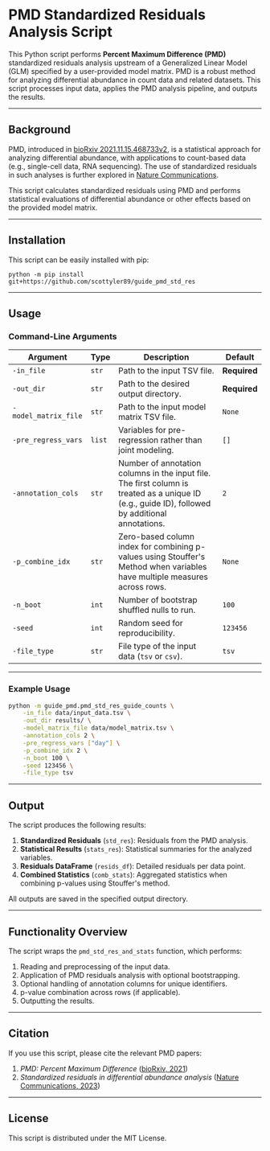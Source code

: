 
# PMD Standardized Residuals Analysis Script

This Python script performs **Percent Maximum Difference (PMD)** standardized residuals analysis upstream of a Generalized Linear Model (GLM) specified by a user-provided model matrix. PMD is a robust method for analyzing differential abundance in count data and related datasets. This script processes input data, applies the PMD analysis pipeline, and outputs the results.

---

## Background

PMD, introduced in [bioRxiv 2021.11.15.468733v2](https://www.biorxiv.org/content/10.1101/2021.11.15.468733v2.full), is a statistical approach for analyzing differential abundance, with applications to count-based data (e.g., single-cell data, RNA sequencing). The use of standardized residuals in such analyses is further explored in [Nature Communications](https://www.nature.com/articles/s41467-023-43406-9).

This script calculates standardized residuals using PMD and performs statistical evaluations of differential abundance or other effects based on the provided model matrix.

---

## Installation
This script can be easily installed with pip:

`python -m pip install git+https://github.com/scottyler89/guide_pmd_std_res`

---
## Usage

### Command-Line Arguments

| Argument                  | Type    | Description                                                                                                                                          | Default      |
|---------------------------|---------|------------------------------------------------------------------------------------------------------------------------------------------------------|--------------|
| `-in_file`               | `str`   | Path to the input TSV file.                                                                                                                          | **Required** |
| `-out_dir`               | `str`   | Path to the desired output directory.                                                                                                                | **Required** |
| `-model_matrix_file`     | `str`   | Path to the input model matrix TSV file.                                                                                                             | `None`       |
| `-pre_regress_vars`      | `list`  | Variables for pre-regression rather than joint modeling.                                                                                             | `[]`         |
| `-annotation_cols`       | `str`   | Number of annotation columns in the input file. The first column is treated as a unique ID (e.g., guide ID), followed by additional annotations.      | `2`          |
| `-p_combine_idx`         | `str`   | Zero-based column index for combining p-values using Stouffer's Method when variables have multiple measures across rows.                             | `None`       |
| `-n_boot`                | `int`   | Number of bootstrap shuffled nulls to run.                                                                                                           | `100`        |
| `-seed`                  | `int`   | Random seed for reproducibility.                                                                                                                     | `123456`     |
| `-file_type`             | `str`   | File type of the input data (`tsv` or `csv`).                                                                                                        | `tsv`        |

---

### Example Usage

```bash
python -m guide_pmd.pmd_std_res_guide_counts \
    -in_file data/input_data.tsv \
    -out_dir results/ \
    -model_matrix_file data/model_matrix.tsv \
    -annotation_cols 2 \
    -pre_regress_vars ["day"] \
    -p_combine_idx 2 \
    -n_boot 100 \
    -seed 123456 \
    -file_type tsv
```

---

## Output

The script produces the following results:

1. **Standardized Residuals** (`std_res`): Residuals from the PMD analysis.
2. **Statistical Results** (`stats_res`): Statistical summaries for the analyzed variables.
3. **Residuals DataFrame** (`resids_df`): Detailed residuals per data point.
4. **Combined Statistics** (`comb_stats`): Aggregated statistics when combining p-values using Stouffer's method.

All outputs are saved in the specified output directory.

---

## Functionality Overview

The script wraps the `pmd_std_res_and_stats` function, which performs:

1. Reading and preprocessing of the input data.
2. Application of PMD residuals analysis with optional bootstrapping.
3. Optional handling of annotation columns for unique identifiers.
4. p-value combination across rows (if applicable).
5. Outputting the results.

---

## Citation

If you use this script, please cite the relevant PMD papers:

1. *PMD: Percent Maximum Difference* ([bioRxiv, 2021](https://www.biorxiv.org/content/10.1101/2021.11.15.468733v2.full))
2. *Standardized residuals in differential abundance analysis* ([Nature Communications, 2023](https://www.nature.com/articles/s41467-023-43406-9))

---

## License

This script is distributed under the MIT License.
